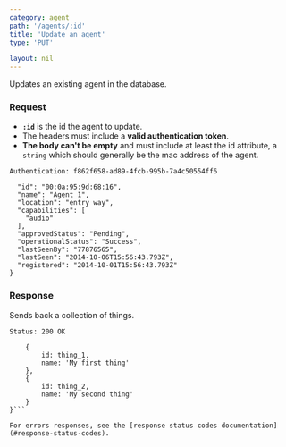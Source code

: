 ```yaml
---
category: agent
path: '/agents/:id'
title: 'Update an agent'
type: 'PUT'

layout: nil
---
```


Updates an existing agent in the database.

### Request

* **`:id`** is the id the agent to update.
* The headers must include a **valid authentication token**.
* **The body can't be empty** and must include at least the id attribute, a `string` which should generally be the mac address of the agent.


```Authentication: f862f658-ad89-4fcb-995b-7a4c50554ff6```
```{
  "id": "00:0a:95:9d:68:16",
  "name": "Agent 1",
  "location": "entry way",
  "capabilities": [
    "audio"
  ],
  "approvedStatus": "Pending",
  "operationalStatus": "Success",
  "lastSeenBy": "77876565",
  "lastSeen": "2014-10-06T15:56:43.793Z",
  "registered": "2014-10-01T15:56:43.793Z"
}
```

### Response

Sends back a collection of things.

```Status: 200 OK```
```{
    {
        id: thing_1,
        name: 'My first thing'
    },
    {
        id: thing_2,
        name: 'My second thing'
    }
}```

For errors responses, see the [response status codes documentation](#response-status-codes).